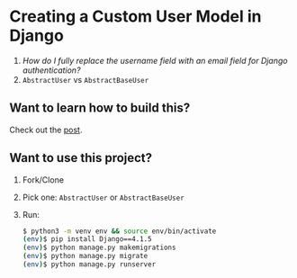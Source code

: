 # Creating a Custom User Model in Django

1. *How do I fully replace the username field with an email field for Django authentication?*
1. `AbstractUser` vs `AbstractBaseUser`

## Want to learn how to build this?

Check out the [post](https://testdriven.io/blog/django-custom-user-model/).

## Want to use this project?

1. Fork/Clone

1. Pick one: `AbstractUser` or `AbstractBaseUser`

1. Run:

    ```sh
    $ python3 -m venv env && source env/bin/activate
    (env)$ pip install Django==4.1.5
    (env)$ python manage.py makemigrations
    (env)$ python manage.py migrate
    (env)$ python manage.py runserver
    ```
